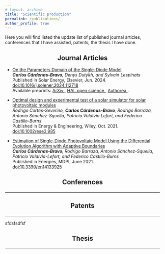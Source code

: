 ```yaml
---
# layout: archive
title: "Scientific production"
permalink: /publications/
author_profile: true
---
```


Here you will find listed the update list of published journal articles, conferences that I have assisted, patents, the thesis I have done.

<center> 

## Journal Articles 
</center>

- <u> On the Parameters Domain of the Single-Diode Model </u> <br>
*<b>Carlos Cárdenas-Bravo</b>, Denys Dutykh, and Sylvain Lespinats* <br>
Published in Solar Energy, Elsevier, Jun. 2024. <br>
<a href="https://doi.org/10.1016/j.solener.2024.112718">doi:10.1016/j.solener.2024.112718 </a> <br> 
Available preprints: <a href="https://arxiv.org/abs/2407.07108#"> ArXiv </a>, <a href="https://hal.science/hal-04622649"> HAL open science </a>, <a href="https://www.authorea.com/users/797418/articles/1139566-on-the-parameters-domain-of-the-single-diode-model"> Authorea </a>. 

- <u> Optimal design and experimental test of a solar simulator for solar photovoltaic modules </u> <br>
*Rodrigo Cortés-Severino, <b>Carlos Cárdenas-Bravo</b>, Rodrigo Barraza, Antonio Sánchez-Squella, Patricio Valdivia Lefort, and Federico Castillo-Burns* <br>
Published in Energy & Engineering, Wiley, Oct. 2021. <br> 
<a href=" https://doi.org/10.1002/ese3.985"> doi:10.1002/ese3.985 </a>  <br> 

- <u> Estimation of Single-Diode Photovoltaic Model Using the Differential Evolution Algorithm with Adaptive Boundaries </u> <br>
*<b>Carlos Cárdenas-Bravo</b>, Rodrigo Barraza, Antonio Sánchez-Squella, Patricio Valdivia-Lefort, and Federico Castillo-Burns* <br>
Published in Energies, MDPI, June 2021. <br> 
<a href="https://doi.org/10.3390/en14133925"> doi:10.3390/en14133925 </a> 

## <p style="text-align: center;"> Conferences </p>
-----


## <p style="text-align: center;"> Patents </p>
-----

sfdsfsdfsf


## <p style="text-align: center;"> Thesis </p>
-----



